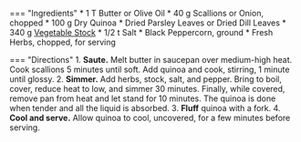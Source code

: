 === "Ingredients"
    * 1 T Butter or Olive Oil
    * 40 g Scallions or Onion, chopped
    * 100 g Dry Quinoa
    * Dried Parsley Leaves or Dried Dill Leaves
    * 340 g [Vegetable Stock](../../soups/stocks/vegetable-stock.md)
    * 1/2 t Salt
    * Black Peppercorn, ground
    * Fresh Herbs, chopped, for serving

=== "Directions"
    1. **Saute.** Melt butter in saucepan over medium-high heat. Cook scallions 5 minutes until soft. Add quinoa and cook, stirring, 1 minute until glossy.
    2. **Simmer.** Add herbs, stock, salt, and pepper. Bring to boil, cover, reduce heat to low, and simmer 30 minutes. Finally, while covered, remove pan from heat and let stand for 10 minutes. The quinoa is done when tender and all the liquid is absorbed.
    3. **Fluff** quinoa with a fork.
    4. **Cool and serve.** Allow quinoa to cool, uncovered, for a few minutes before serving.

[^bittman]:
    {{ cite.bittman_how_to_cook_everything }}
    "Barley Pilaf."
    483.
